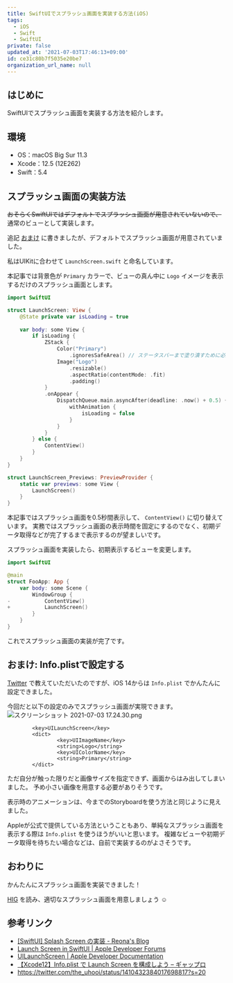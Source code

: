 ```yaml
---
title: SwiftUIでスプラッシュ画面を実装する方法(iOS)
tags:
  - iOS
  - Swift
  - SwiftUI
private: false
updated_at: '2021-07-03T17:46:13+09:00'
id: ce31c80b7f5035e20be7
organization_url_name: null
---
```

## はじめに

SwiftUIでスプラッシュ画面を実装する方法を紹介します。

## 環境

- OS：macOS Big Sur 11.3
- Xcode：12.5 (12E262)
- Swift：5.4

## スプラッシュ画面の実装方法

~~おそらくSwiftUIではデフォルトでスプラッシュ画面が用意されていないので、~~ 通常のビューとして実装します。

追記
[おまけ](#おまけ-infoplistで設定する) に書きましたが、デフォルトでスプラッシュ画面が用意されていました。

私はUIKitに合わせて `LaunchScreen.swift` と命名しています。

本記事では背景色が `Primary` カラーで、ビューの真ん中に `Logo` イメージを表示するだけのスプラッシュ画面とします。

```swift:LaunchScreen.swift
import SwiftUI

struct LaunchScreen: View {
    @State private var isLoading = true
    
    var body: some View {
        if isLoading {
            ZStack {
                Color("Primary")
                    .ignoresSafeArea() // ステータスバーまで塗り潰すために必要
                Image("Logo")
                    .resizable()
                    .aspectRatio(contentMode: .fit)
                    .padding()
            }
            .onAppear {
                DispatchQueue.main.asyncAfter(deadline: .now() + 0.5) {
                    withAnimation {
                        isLoading = false
                    }
                }
            }
        } else {
            ContentView()
        }
    }
}

struct LaunchScreen_Previews: PreviewProvider {
    static var previews: some View {
        LaunchScreen()
    }
}
```

本記事ではスプラッシュ画面を0.5秒間表示して、 `ContentView()` に切り替えています。
実務ではスプラッシュ画面の表示時間を固定にするのでなく、初期データ取得などが完了するまで表示するのが望ましいです。

スプラッシュ画面を実装したら、初期表示するビューを変更します。

```diff_swift:FooApp.swift
import SwiftUI

@main
struct FooApp: App {
    var body: some Scene {
        WindowGroup {
-           ContentView()
+           LaunchScreen()
        }
    }
}
```

これでスプラッシュ画面の実装が完了です。

## おまけ: Info.plistで設定する

[Twitter](https://twitter.com/yoshipaka/status/1411175522751578112?s=20) で教えていただいたのですが、iOS 14からは `Info.plist` でかんたんに設定できました。

今回だと以下の設定のみでスプラッシュ画面が実現できます。
![スクリーンショット 2021-07-03 17.24.30.png](https://qiita-image-store.s3.ap-northeast-1.amazonaws.com/0/138245/681ecfea-6146-3d21-4e1e-57b242203e66.png)

```xml:Info.plist
        <key>UILaunchScreen</key>
        <dict>
                <key>UIImageName</key>
                <string>Logo</string>
                <key>UIColorName</key>
                <string>Primary</string>
        </dict>
```

ただ自分が触った限りだと画像サイズを指定できず、画面からはみ出してしまいました。
予め小さい画像を用意する必要がありそうです。

表示時のアニメーションは、今までのStoryboardを使う方法と同じように見えました。

Appleが公式で提供している方法ということもあり、単純なスプラッシュ画面を表示する際は `Info.plist` を使うほうがいいと思います。
複雑なビューや初期データ取得を待ちたい場合などは、自前で実装するのがよさそうです。

## おわりに

かんたんにスプラッシュ画面を実装できました！

[HIG](https://developer.apple.com/design/human-interface-guidelines/ios/visual-design/launch-screen/) を読み、適切なスプラッシュ画面を用意しましょう :relaxed: 

## 参考リンク

- [[SwiftUI] Splash Screen の実装 - Reona's Blog](https://reona.dev/posts/20200908)
- [Launch Screen in SwiftUI | Apple Developer Forums](https://developer.apple.com/forums/thread/651549)
- [UILaunchScreen | Apple Developer Documentation](https://developer.apple.com/documentation/bundleresources/information_property_list/uilaunchscreen)
- [【Xcode12】Info.plist で Launch Screen を構成しよう – ギャップロ](https://gaprot.jp/2020/11/24/launch-screen-plist/)
- https://twitter.com/the_uhooi/status/1410432384017698817?s=20
